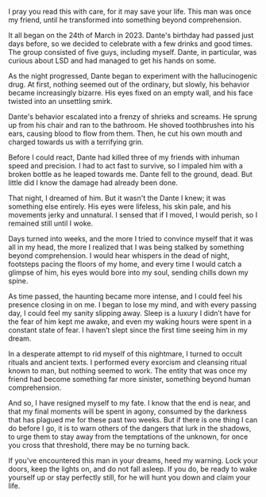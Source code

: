 I pray you read this with care, for it may save your life. This man was once my friend, until he transformed into something beyond comprehension.

It all began on the 24th of March in 2023. Dante's birthday had passed just days before, so we decided to celebrate with a few drinks and good times. The group consisted of five guys, including myself. Dante, in particular, was curious about LSD and had managed to get his hands on some.

As the night progressed, Dante began to experiment with the hallucinogenic drug. At first, nothing seemed out of the ordinary, but slowly, his behavior became increasingly bizarre. His eyes fixed on an empty wall, and his face twisted into an unsettling smirk.

Dante's behavior escalated into a frenzy of shrieks and screams. He sprung up from his chair and ran to the bathroom. He shoved toothbrushes into his ears, causing blood to flow from them. Then, he cut his own mouth and charged towards us with a terrifying grin.

Before I could react, Dante had killed three of my friends with inhuman speed and precision. I had to act fast to survive, so I impaled him with a broken bottle as he leaped towards me. Dante fell to the ground, dead. But little did I know the damage had already been done.

That night, I dreamed of him. But it wasn't the Dante I knew; it was something else entirely. His eyes were lifeless, his skin pale, and his movements jerky and unnatural. I sensed that if I moved, I would perish, so I remained still until I woke.

Days turned into weeks, and the more I tried to convince myself that it was all in my head, the more I realized that I was being stalked by something beyond comprehension. I would hear whispers in the dead of night, footsteps pacing the floors of my home, and every time I would catch a glimpse of him, his eyes would bore into my soul, sending chills down my spine.

As time passed, the haunting became more intense, and I could feel his presence closing in on me. I began to lose my mind, and with every passing day, I could feel my sanity slipping away. Sleep is a luxury I didn’t have for the fear of him kept me awake, and even my waking hours were spent in a constant state of fear. I haven’t slept since the first time seeing him in my dream.

In a desperate attempt to rid myself of this nightmare, I turned to occult rituals and ancient texts. I performed every exorcism and cleansing ritual known to man, but nothing seemed to work. The entity that was once my friend had become something far more sinister, something beyond human comprehension.

And so, I have resigned myself to my fate. I know that the end is near, and that my final moments will be spent in agony, consumed by the darkness that has plagued me for these past two weeks. But if there is one thing I can do before I go, it is to warn others of the dangers that lurk in the shadows, to urge them to stay away from the temptations of the unknown, for once you cross that threshold, there may be no turning back.

If you've encountered this man in your dreams, heed my warning. Lock your doors, keep the lights on, and do not fall asleep. If you do, be ready to wake yourself up or stay perfectly still, for he will hunt you down and claim your life.